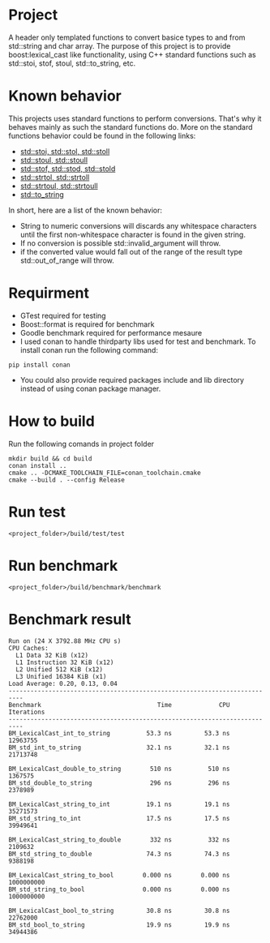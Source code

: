 # Project
A header only templated functions to convert basice types to and from std::string and char array.
The purpose of this project is to provide boost:lexical_cast like functionality, using C++ standard functions such as std::stoi, stof, stoul, std::to_string, etc.

# Known behavior
This projects uses standard functions to perform conversions. That's why it behaves mainly as such the standard functions do.
More on the standard functions behavior could be found in the following links:
* [std::stoi, std::stol, std::stoll](https://en.cppreference.com/w/cpp/string/basic_string/stol)
* [std::stoul, std::stoull](https://en.cppreference.com/w/cpp/string/basic_string/stoul)
* [std::stof, std::stod, std::stold](https://en.cppreference.com/w/cpp/string/basic_string/stof)
* [std::strtol, std::strtoll](https://en.cppreference.com/w/cpp/string/byte/strtol)
* [std::strtoul, std::strtoull](https://en.cppreference.com/w/cpp/string/byte/strtoul)
* [std::to_string](https://en.cppreference.com/w/cpp/string/basic_string/to_string)

In short, here are a list of the known behavior: 
* String to numeric conversions will discards any whitespace characters until the first non-whitespace character is found in the given string.
* If no conversion is possible std::invalid_argument will throw.
* if the converted value would fall out of the range of the result type std::out_of_range will throw.


# Requirment
* GTest required for testing
* Boost::format is required for benchmark
* Goodle benchmark required for performance mesaure
* I used conan to handle thirdparty libs used for test and benchmark. To install conan run the following command:
```
pip install conan
```
* You could also provide required packages include and lib directory instead of using conan package manager.

# How to build
Run the following comands in project folder
```
mkdir build && cd build
conan install ..
cmake .. -DCMAKE_TOOLCHAIN_FILE=conan_toolchain.cmake
cmake --build . --config Release 
```

# Run test
```
<project_folder>/build/test/test
```

# Run benchmark
```
<project_folder>/build/benchmark/benchmark
```

# Benchmark result
```
Run on (24 X 3792.88 MHz CPU s)
CPU Caches:
  L1 Data 32 KiB (x12)
  L1 Instruction 32 KiB (x12)
  L2 Unified 512 KiB (x12)
  L3 Unified 16384 KiB (x1)
Load Average: 0.20, 0.13, 0.04
--------------------------------------------------------------------------
Benchmark                                Time             CPU   Iterations
--------------------------------------------------------------------------
BM_LexicalCast_int_to_string          53.3 ns         53.3 ns     12963755
BM_std_int_to_string                  32.1 ns         32.1 ns     21713748

BM_LexicalCast_double_to_string        510 ns          510 ns      1367575
BM_std_double_to_string                296 ns          296 ns      2378989

BM_LexicalCast_string_to_int          19.1 ns         19.1 ns     35271573
BM_std_string_to_int                  17.5 ns         17.5 ns     39949641

BM_LexicalCast_string_to_double        332 ns          332 ns      2109632
BM_std_string_to_double               74.3 ns         74.3 ns      9388198

BM_LexicalCast_string_to_bool        0.000 ns        0.000 ns   1000000000
BM_std_string_to_bool                0.000 ns        0.000 ns   1000000000

BM_LexicalCast_bool_to_string         30.8 ns         30.8 ns     22762000
BM_std_bool_to_string                 19.9 ns         19.9 ns     34944386
```
